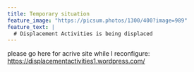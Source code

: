 ```yaml
---
title: Temporary situation
feature_image: "https://picsum.photos/1300/400?image=989"
feature_text: |
  # Displacement Activities is being displaced
---
```


please go here for acrive site while I reconfigure: https://displacementactivities1.wordpress.com/
